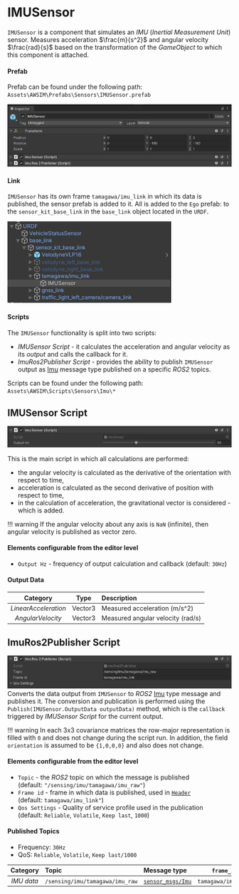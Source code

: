 # IMUSensor
`IMUSensor` is a component that simulates an *IMU* (*Inertial Measurement Unit*) sensor. Measures acceleration $\frac{m}{s^2}$ and angular velocity $\frac{rad}{s}$ based on the transformation of the *GameObject* to which this component is attached.

#### Prefab
Prefab can be found under the following path:<br>`Assets\AWSIM\Prefabs\Sensors\IMUSensor.prefab`

![components](components.png)

#### Link

`IMUSensor` has its own frame `tamagawa/imu_link` in which its data is published, the sensor prefab is added to it. 
All is added to the `Ego` prefab: to the `sensor_kit_base_link` in the `base_link` object located in the `URDF`.

![link](link.png)

#### Scripts 

The `IMUSensor` functionality is split into two scripts:

- *IMUSensor Script* - it calculates the acceleration and angular velocity as its *output* and calls the callback for it.
- *ImuRos2Publisher Script* - provides the ability to publish `IMUSensor` output as [Imu](https://docs.ros2.org/latest/api/sensor_msgs/msg/Imu.html) message type published on a specific *ROS2* topics.


Scripts can be found under the following path:<br>`Assets\AWSIM\Scripts\Sensors\Imu\*`

## IMUSensor Script
![script](script.png)

This is the main script in which all calculations are performed:

- the angular velocity is calculated as the derivative of the orientation with respect to time,
- acceleration is calculated as the second derivative of position with respect to time,
- in the calculation of acceleration, the gravitational vector is considered - which is added.

!!! warning 
    If the angular velocity about any axis is `NaN` (infinite), then  angular velocity is published as vector zero.

#### Elements configurable from the editor level

- `Output Hz` - frequency of output calculation and callback (default: `30Hz`)
      
#### Output Data

|       Category       |  Type   | Description                       |
| :------------------: | :-----: | :-------------------------------- |
| *LinearAcceleration* | Vector3 | Measured acceleration (m/s^2)     |
|  *AngularVelocity*   | Vector3 | Measured angular velocity (rad/s) |

## ImuRos2Publisher Script 
![script_ros2](script_ros2.png)
Converts the data output from `IMUSensor` to *ROS2* [Imu](https://docs.ros2.org/latest/api/sensor_msgs/msg/Imu.html) type message and publishes it. The conversion and publication is performed using the `Publish(IMUSensor.OutputData outputData)` method, which is the `callback` triggered by *IMUSensor Script* for the current output.

!!! warning
    In each 3x3 covariance matrices the row-major representation is filled with `0` and does not change during the script run.
    In addition, the field `orientation` is assumed to be `{1,0,0,0}` and also does not change.
#### Elements configurable from the editor level
- `Topic` - the *ROS2* topic on which the message is published<br>(default: `"/sensing/imu/tamagawa/imu_raw"`)
- `Frame id` - frame in which data is published, used in [`Header`](https://docs.ros2.org/latest/api/std_msgs/msg/Header.html)<br>(default: `tamagawa/imu_link"`)
- `Qos Settings` - Quality of service profile used in the publication<br>(default: `Reliable`, `Volatile`, `Keep last`, `1000`)


#### Published Topics
- Frequency: `30Hz`
- QoS:  `Reliable`, `Volatile`, `Keep last/1000`

|  Category  | Topic                           | Message type                                                                   |     `frame_id`      |
| :--------: | :------------------------------ | :----------------------------------------------------------------------------- | :-----------------: |
| *IMU data* | `/sensing/imu/tamagawa/imu_raw` | [`sensor_msgs/Imu`](https://docs.ros2.org/latest/api/sensor_msgs/msg/Imu.html) | `tamagawa/imu_link` |
